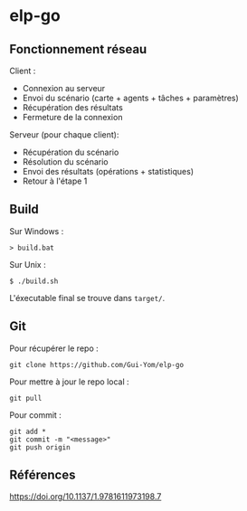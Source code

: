 # elp-go

## Fonctionnement réseau

Client :

- Connexion au serveur
- Envoi du scénario (carte + agents + tâches + paramètres)
- Récupération des résultats
- Fermeture de la connexion

Serveur (pour chaque client):

- Récupération du scénario
- Résolution du scénario
- Envoi des résultats (opérations + statistiques)
- Retour à l'étape 1

## Build

Sur Windows :

```shell
> build.bat
```

Sur Unix :

```shell
$ ./build.sh
```

L'éxecutable final se trouve dans `target/`.

## Git

Pour récupérer le repo :

```shell
git clone https://github.com/Gui-Yom/elp-go
```

Pour mettre à jour le repo local :

```shell
git pull
```

Pour commit :

```shell
git add *
git commit -m "<message>"
git push origin
```

## Références

https://doi.org/10.1137/1.9781611973198.7
